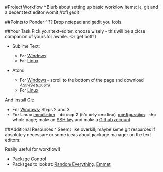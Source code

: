 #Project Workflow
^ Blurb about setting up basic workflow items: ie, git and a decent text editor /vomit /rofl gedit

##Points to Ponder
^ ?? Drop notepad and gedit you fools.

##Your Task
Pick your text-editor, choose wisely - this will be a close companion of yours for awhile. (Or get both!)
- Sublime Text:
  - For [Windows](https://www.sublimetext.com/3)
  - For [Linux](http://askubuntu.com/questions/172698/how-do-i-install-sublime-text-2-3)

- Atom:
  - For [Windows](https://github.com/atom/atom/releases/tag/v1.9.0) - scroll to the bottom of the page and download *AtomSetup.exe*
  - For [Linux](https://codeforgeek.com/2014/09/install-atom-editor-ubuntu-14-04/)

And install Git:
- For [Windows](http://installfest.railsbridge.org/installfest/windows); Steps 2 and 3.
- For Linux: [installation](http://installfest.railsbridge.org/installfest/linux) - do step 2 (it's only one line); [configuration](http://installfest.railsbridge.org/installfest/configure_git) - the whole page; make an [SSH key](http://installfest.railsbridge.org/installfest/create_an_ssh_key) and make a [Github account](http://installfest.railsbridge.org/installfest/create_a_github_account)

##Additional Resources
^ Seems like overkill; maybe some git resources if absolutely necessary or some ideas about package manager on the text editors:

Really useful for workflow!!
- [Package Control](https://packagecontrol.io/installation)
- Packages to look at: [Random Everything](https://packagecontrol.io/packages/Random%20Everything), [Emmet](http://emmet.io/)

<!--
### Git

Git, the version-control system you've read about, is another tool that requires a brief install.  You'll also be asked to create your Github account, which is very important because it'll host your portfolio.  When people visit your repo on Github (if it's public), they see all the source code files you've uploaded.

### Text Editor

We recommend using a text editor like [Sublime Text 2](http://www.sublimetext.com/) to make sure everyone's using basically the same type of text editor and you'll all be able to work together and ask questions of each other without that getting in the way.  Sublime also has lots of handy shortcuts, code highlighting and other nifty features that'll make your life easier, and that's just on the surface.

Check out [this "Quick Guide to Sublime Text" from Jennifer Mann](http://jennifermann.ghost.io/a-quick-guide-to-sublime-text/) for some helpful hints and tricks.  She refers to [this tutorial (~2.5 hrs of video) from NetTuts](https://tutsplus.com/course/improve-workflow-in-sublime-text-2/) which explains some of the awesomeness of Sublime Text 2 in depth.  The first chunk of the video is the most important, don't stress out about picking up the details in the rest (but you should come back to it once you've gotten more comfortable with the editor).

##Additional resources
* [Guide](http://stackoverflow.com/questions/9440639/sublime-text-from-command-line-win7) for opening Sublime Text via command line in Windows.
-->
